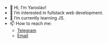  - 👋 Hi, I’m Yaroslav!
 - 👀 I’m interested in fullstack web development.
 - 🌱 I’m currently learning JS.
 - 📫 How to reach me:
	 - [Telegram](https://t.me/ysemennikov)
	 - [Email](mailto:embrane@ya.ru)

<!---
ysemennikov/ysemennikov is a ✨ special ✨ repository because its `README.md` (this file) appears on your GitHub profile.
You can click the Preview link to take a look at your changes.
--->
